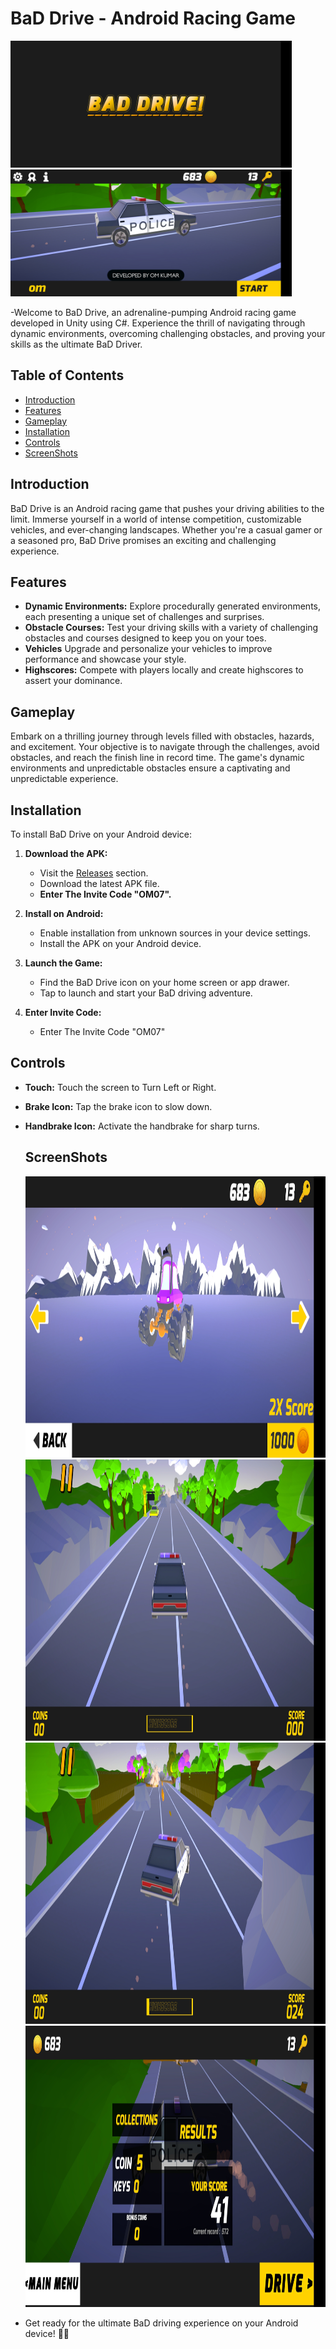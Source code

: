 # BaD Drive - Android Racing Game
<img src="https://github.com/OmKumar07/Driving-Game-Unity/blob/main/Screenshots/2.jpg?raw=true" width="450" height="203"><img src="https://github.com/OmKumar07/Driving-Game-Unity/blob/main/Screenshots/1.jpg?raw=true" width="450" height="203">


-Welcome to BaD Drive, an adrenaline-pumping Android racing game developed in Unity using C#. Experience the thrill of navigating through dynamic environments, overcoming challenging obstacles, and proving your skills as the ultimate BaD Driver.

## Table of Contents

- [Introduction](#introduction)
- [Features](#features)
- [Gameplay](#gameplay)
- [Installation](#installation)
- [Controls](#controls)
- [ScreenShots](#screenshots)

## Introduction

BaD Drive is an Android racing game that pushes your driving abilities to the limit. Immerse yourself in a world of intense competition, customizable vehicles, and ever-changing landscapes. Whether you're a casual gamer or a seasoned pro, BaD Drive promises an exciting and challenging experience.

## Features

- **Dynamic Environments:** Explore procedurally generated environments, each presenting a unique set of challenges and surprises.
- **Obstacle Courses:** Test your driving skills with a variety of challenging obstacles and courses designed to keep you on your toes.
- **Vehicles** Upgrade and personalize your vehicles to improve performance and showcase your style.
- **Highscores:** Compete with players locally and create highscores to assert your dominance.

## Gameplay

Embark on a thrilling journey through levels filled with obstacles, hazards, and excitement. Your objective is to navigate through the challenges, avoid obstacles, and reach the finish line in record time. The game's dynamic environments and unpredictable obstacles ensure a captivating and unpredictable experience.

## Installation

To install BaD Drive on your Android device:

1. **Download the APK:**
   - Visit the [Releases](https://github.com/OmKumar07/Driving-Game-Unity/releases/tag/v2.9.0-final) section.
   - Download the latest APK file.
   - **Enter The Invite Code "OM07".**

2. **Install on Android:**
   - Enable installation from unknown sources in your device settings.
   - Install the APK on your Android device.

3. **Launch the Game:**
   - Find the BaD Drive icon on your home screen or app drawer.
   - Tap to launch and start your BaD driving adventure.
     
4. **Enter Invite Code:**
   - Enter The Invite Code "OM07"

## Controls

- **Touch:** Touch the screen to Turn Left or Right.
- **Brake Icon:** Tap the brake icon to slow down.
- **Handbrake Icon:** Activate the handbrake for sharp turns.

  ## ScreenShots
  
  <img src="https://github.com/OmKumar07/Driving-Game-Unity/blob/main/Screenshots/3.jpg?raw=true" width="1000" height="450">
  <img src="https://github.com/OmKumar07/Driving-Game-Unity/blob/main/Screenshots/4.jpg?raw=true" width="1000" height="450">
  <img src="https://github.com/OmKumar07/Driving-Game-Unity/blob/main/Screenshots/5.jpg?raw=true" width="1000" height="450">
  <img src="https://github.com/OmKumar07/Driving-Game-Unity/blob/main/Screenshots/6.jpg?raw=true" width="1000" height="450">

- Get ready for the ultimate BaD driving experience on your Android device! 🚗💨
